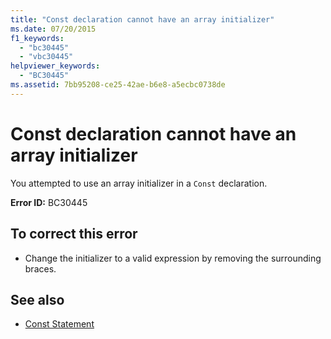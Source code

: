 ```yaml
---
title: "Const declaration cannot have an array initializer"
ms.date: 07/20/2015
f1_keywords: 
  - "bc30445"
  - "vbc30445"
helpviewer_keywords: 
  - "BC30445"
ms.assetid: 7bb95208-ce25-42ae-b6e8-a5ecbc0738de
---
```

# Const declaration cannot have an array initializer
You attempted to use an array initializer in a `Const` declaration.  
  
 **Error ID:** BC30445  
  
## To correct this error  
  
- Change the initializer to a valid expression by removing the surrounding braces.  
  
## See also

- [Const Statement](../../visual-basic/language-reference/statements/const-statement.md)
